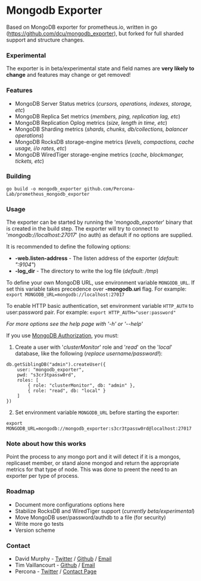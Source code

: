 # Mongodb Exporter

Based on MongoDB exporter for prometheus.io, written in go (https://github.com/dcu/mongodb_exporter), but forked for full sharded support and structure changes.

### Experimental

The exporter is in beta/experimental state and field names are **very likely to change** and features may change or get removed!

### Features

- MongoDB Server Status metrics (*cursors, operations, indexes, storage, etc*)
- MongoDB Replica Set metrics (*members, ping, replication lag, etc*)
- MongoDB Replication Oplog metrics (*size, length in time, etc*)
- MongoDB Sharding metrics (*shards, chunks, db/collections, balancer operations*)
- MongoDB RocksDB storage-engine metrics (*levels, compactions, cache usage, i/o rates, etc*)
- MongoDB WiredTiger storage-engine metrics (*cache, blockmanger, tickets, etc*)

### Building

    go build -o mongodb_exporter github.com/Percona-Lab/prometheus_mongodb_exporter

### Usage

The exporter can be started by running the '*mongodb_exporter*' binary that is created in the build step. The exporter will try to connect to '*mongodb://localhost:27017*' (no auth) as default if no options are supplied.

It is recommended to define the following options:

- **-web.listen-address** - The listen address of the exporter (*default: ":9104"*)
- **-log_dir** - The directory to write the log file (*default: /tmp*)

To define your own MongoDB URL, use environment variable `MONGODB_URL`. If set this variable takes precedence over **-mongodb.uri** flag.
For example: `export MONGODB_URL=mongodb://localhost:27017`

To enable HTTP basic authentication, set environment variable `HTTP_AUTH` to user:password pair.
For example: `export HTTP_AUTH="user:password"`

*For more options see the help page with '-h' or '--help'*

If you use [MongoDB Authorization](https://docs.mongodb.org/manual/core/authorization/), you must:

1. Create a user with '*clusterMonitor*' role and '*read*' on the '*local*' database, like the following (*replace username/password!*):

```
db.getSiblingDB("admin").createUser({
    user: "mongodb_exporter",
    pwd: "s3cr3tpassw0rd",
    roles: [
        { role: "clusterMonitor", db: "admin" },
        { role: "read", db: "local" }
    ]
})
```

2. Set environment variable `MONGODB_URL` before starting the exporter:

```
export MONGODB_URL=mongodb://mongodb_exporter:s3cr3tpassw0rd@localhost:27017
```

### Note about how this works
Point the process to any mongo port and it will detect if it is a mongos, replicaset member, or stand alone mongod and return the appropriate metrics for that type of node. This was done to preent the need to an exporter per type of process.

### Roadmap

- Document more configurations options here
- Stabilize RocksDB and WiredTiger support (*currently beta/experimental*)
- Move MongoDB user/password/authdb to a file (for security)
- Write more go tests
- Version scheme

### Contact

- David Murphy - [Twitter](https://twitter.com/dmurphy_data) / [Github](https://github.com/dbmurphy) / [Email](mailto:david.murphy@percona.com)
- Tim Vaillancourt - [Github](https://github.com/timvaillancourt) / [Email](mailto:tim.vaillancourt@percona.com)
- Percona - [Twitter](https://twitter.com/Percona) / [Contact Page](https://www.percona.com/about-percona/contact)
